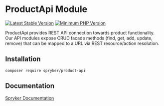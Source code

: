 # ProductApi Module
[![Latest Stable Version](https://poser.pugx.org/spryker/product-api/v/stable.svg)](https://packagist.org/packages/spryker/product-api)
[![Minimum PHP Version](https://img.shields.io/badge/php-%3E%3D%208.2-8892BF.svg)](https://php.net/)

ProductApi provides REST API connection towards product functionality. Our API modules expose CRUD facade methods (find, get, add, update, remove) that can be mapped to a URL via REST resource/action resolution.

## Installation

```
composer require spryker/product-api
```

## Documentation

[Spryker Documentation](https://docs.spryker.com)
